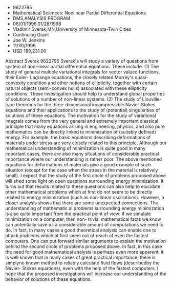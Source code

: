 
* 9622795
* Mathematical Sciences: Nonlinear Partial Differential Equations
* DMS,ANALYSIS PROGRAM
* 06/01/1996,01/28/1998
* Vladimir Sverak,MN,University of Minnesota-Twin Cities
* Continuing Grant
* Joe W. Jenkins
* 11/30/1999
* USD 189,231.00

Abstract Sverak 9622795 Sverak's will study a variety of questions from system
of non-linear partial differential equations. These include: (1) The study of
general multiple variational integrals for vector valued functions, their Euler-
Lagrange equations, the closely related Morrey's quasi-convexity condition and
other notions of ellipticity, together with certain natural objects (semi-convex
hulls) associated with these ellipticity conditions. These investigation should
help to understand global properties of solutions of a number of non-linear
systems. (2) The study of Liouville-type theorems for the three-dimensional
incompressible Navier-Stokes equations and their applications to the study of
(potential) singularities of solutions of these equations. The motivation for
the study of variational integrals comes from the very general and extremely
important classical principle that many equations arising in engineering,
physics, and also pure mathematics can be directly linked to minimization of
(suitably defined) energy. For example, the basic equations describing
deformations of materials under stress are very closely related to this
principle. Although our mathematical understanding of minimization is quite good
in many important cases, there are also many situations of considerable
practical importance where our understanding is rather poor. The above mentioned
equations for deformations of materials give a good example of such situation
(except for the case when the stress in the material is relatively small). I
expect that the study of the first circle of problems proposed above will shed
some light on open questions surrounding energy minimization. It turns out that
results related to these questions can also help to elucidate other mathematical
problems which at first do not seem to be directly related to energy
minimization (such as non-linear oscillations). However, a closer analysis shows
that there are some unexpected connections. The understanding of mathematic al
problems surrounding energy minimization is also quite important from the
practical point of view: if we simulate minimization on a computer, then non-
trivial mathematical facts we know can potentially save us a considerable amount
of computations we need to do. In fact, in many cases a good theoretical
analysis can enable one to attack problems which at first seem out of reach of
even the fastest computers. One can put forward similar arguments to explain the
motivation behind the second circle of problems proposed above. In fact, in this
case the need for good mathematical analysis is perhaps even more apparent: it
is well known that in many cases of great practical importance, there is
simplyno known method to reliably calculate fluid flows (describedby the Navier-
Stokes equations), even with the help of the fastest computers. I hope that the
proposed investigations will increase our understanding of the behavior of
solutions of these equations.

